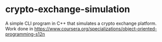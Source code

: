 # crypto-exchange-simulation
A simple CLI program in C++ that simulates a crypto exchange platform. Work done in https://www.coursera.org/specializations/object-oriented-programming-s12n

